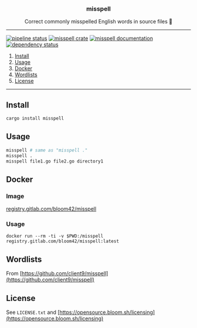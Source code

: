 <p align="center">
  <h3 align="center">misspell</h3>
  <p align="center">Correct commonly misspelled English words in source files 📖</p>
</p>

--------

[![pipeline status](https://gitlab.com/bloom42/misspell/badges/master/pipeline.svg)](https://gitlab.com/bloom42/misspell/commits/master)
[![misspell crate](https://img.shields.io/crates/v/misspell.svg)](https://crates.io/crates/misspell)
[![misspell documentation](https://docs.rs/misspell/badge.svg)](https://docs.rs/misspell)
[![dependency status](https://deps.rs/repo/github/bloom42/misspell/status.svg)](https://deps.rs/repo/github/bloom42/misspell)


1. [Install](#install)
2. [Usage](#usage)
3. [Docker](#docker)
4. [Wordlists](#wordlists)
5. [License](#license)

-------------------

## Install

```bash
cargo install misspell
```


## Usage

```bash
misspell # same as "misspell ."
misspell .
misspell file1.go file2.go directory1
```

## Docker

### Image

[registry.gitlab.com/bloom42/misspell](https://gitlab.com/bloom42/misspell/container_registry)

### Usage

```
docker run --rm -ti -v $PWD:/misspell registry.gitlab.com/bloom42/misspell:latest
```


## Wordlists

From [https://github.com/client9/misspell](https://github.com/client9/misspell)


## License

See `LICENSE.txt` and [https://opensource.bloom.sh/licensing](https://opensource.bloom.sh/licensing)

